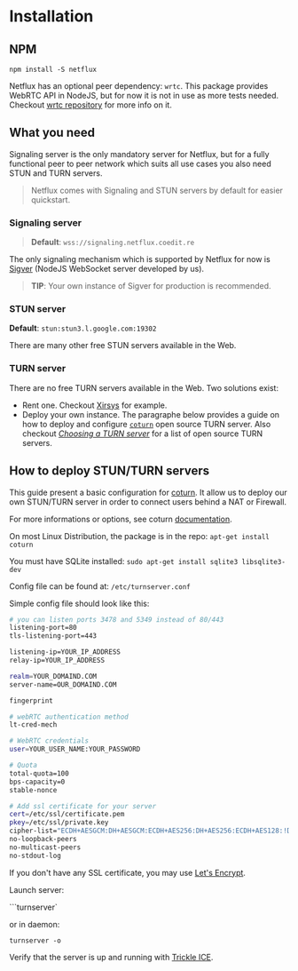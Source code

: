 # Installation

## NPM

```shell
npm install -S netflux
```

Netflux has an optional peer dependency: `wrtc`. This package provides WebRTC API in NodeJS, but for now it is not in use as more tests needed. Checkout [wrtc repository](https://github.com/js-platform/node-webrtc) for more info on it.

## What you need

Signaling server is the only mandatory server for Netflux, but for a fully functional peer to peer network which suits all use cases you also need STUN and TURN servers.

> Netflux comes with Signaling and STUN servers by default for easier quickstart.

### Signaling server

> **Default**: `wss://signaling.netflux.coedit.re`

The only signaling mechanism which is supported by Netflux for now is [Sigver](https://github.com/coast-team/sigver) (NodeJS WebSocket server developed by us).

> **TIP**: Your own instance of Sigver for production is recommended.

### STUN server

**Default**: `stun:stun3.l.google.com:19302`

There are many other free STUN servers available in the Web.

### TURN server

There are no free TURN servers available in the Web. Two solutions exist:

- Rent one. Checkout [Xirsys](https://xirsys.com/) for example.
- Deploy your own instance. The paragraphe below provides a guide on how to deploy and configure [`coturn`](https://github.com/coturn/coturn) open source TURN server. Also checkout [*Choosing a TURN server*](https://rtcquickstart.org/guide/multi/turn-server-choice.html) for a list of open source TURN servers.

## How to deploy STUN/TURN servers

This guide present a basic configuration for [coturn](https://github.com/coturn/coturn).
It allow us to deploy our own STUN/TURN server in order to connect users behind a NAT or Firewall.

For more informations or options, see coturn [documentation](https://github.com/coturn/coturn/wiki/README).

On most Linux Distribution, the package is in the repo:
`apt-get install coturn`

You must have SQLite installed:
`sudo apt-get install sqlite3 libsqlite3-dev`

Config file can be found at:
`/etc/turnserver.conf`

Simple config file should look like this:
```bash
# you can listen ports 3478 and 5349 instead of 80/443
listening-port=80
tls-listening-port=443

listening-ip=YOUR_IP_ADDRESS
relay-ip=YOUR_IP_ADDRESS

realm=YOUR_DOMAIND.COM
server-name=OUR_DOMAIND.COM

fingerprint

# webRTC authentication method
lt-cred-mech

# WebRTC credentials
user=YOUR_USER_NAME:YOUR_PASSWORD

# Quota
total-quota=100
bps-capacity=0
stable-nonce

# Add ssl certificate for your server
cert=/etc/ssl/certificate.pem
pkey=/etc/ssl/private.key
cipher-list="ECDH+AESGCM:DH+AESGCM:ECDH+AES256:DH+AES256:ECDH+AES128:!DH+AES:!ECDH+3DES:!DH+3DES:!RSA+AES:!RSA+3DES:!ADH:!AECDH:!MD5"
no-loopback-peers
no-multicast-peers
no-stdout-log
```

If you don't have any SSL certificate, you may use [Let's Encrypt](https://letsencrypt.org/).

Launch server:

```turnserver`

or in daemon:

`turnserver -o`

Verify that the server is up and running with [Trickle ICE](https://webrtc.github.io/samples/src/content/peerconnection/trickle-ice/).
